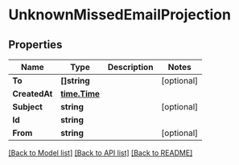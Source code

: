 # UnknownMissedEmailProjection

## Properties

Name | Type | Description | Notes
------------ | ------------- | ------------- | -------------
**To** | **[]string** |  | [optional] 
**CreatedAt** | [**time.Time**](time.Time) |  | 
**Subject** | **string** |  | [optional] 
**Id** | **string** |  | 
**From** | **string** |  | [optional] 

[[Back to Model list]](../README#documentation-for-models) [[Back to API list]](../README#documentation-for-api-endpoints) [[Back to README]](../README)


